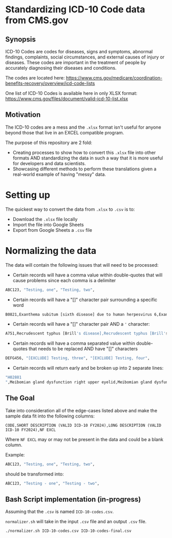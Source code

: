 # Standardizing ICD-10 Code data from CMS.gov

## Synopsis

ICD-10 Codes are codes for diseases, signs and symptoms, abnormal findings, complaints, social circumstances, and external causes of injury or diseases.
These codes are important in the treatment of people by accurately diagnosing their diseases and conditions.

The codes are located here: https://www.cms.gov/medicare/coordination-benefits-recovery/overview/icd-code-lists

One list of ICD-10 Codes is available here in only XLSX format: https://www.cms.gov/files/document/valid-icd-10-list.xlsx

## Motivation

The ICD-10 codes are a mess and the `.xlsx` format isn't useful for anyone beyond those that live in an EXCEL compatible program.

The purpose of this repository are 2 fold:

- Creating processes to show how to convert this `.xlsx` file into other formats AND standardizing the data in such a way that it is more useful for developers and data scientists.
- Showcasing different methods to perform these translations given a real-world example of having "messy" data.

# Setting up

The quickest way to convert the data from `.xlsx` to `.csv` is to:

- Download the `.xlsx` file locally
- Import the file into Google Sheets
- Export from Google Sheets a `.csv` file

# Normalizing the data

The data will contain the following issues that will need to be processed:

- Certain records will have a comma value within double-quotes that will cause problems since each comma is a delimiter

```bash
ABC123, "Testing, one", "Testing, two",
```

- Certain records will have a "[]" character pair surrounding a specific word

```bash
B0821,Exanthema subitum [sixth disease] due to human herpesvirus 6,Exanthema subitum [sixth disease] due to human herpesvirus 6,
```

- Certain records will have a "[]" character pair AND a `'` character:

```bash
A751,Recrudescent typhus [Brill's disease],Recrudescent typhus [Brill's disease],
```

- Certain records will have a comma separated value within double-quotes that needs to be replaced AND have "[]" characters

```bash
DEFG456, "[EXCLUDE] Testing, three", "[EXCLUDE] Testing, four",
```

- Certain records will return early and be broken up into 2 separate lines:

```bash
"H02881
",Meibomian gland dysfunction right upper eyelid,Meibomian gland dysfunction right upper eyelid,
```

## The Goal

Take into consideration all of the edge-cases listed above and make the sample data fit into the following columns:

```
CODE,SHORT DESCRIPTION (VALID ICD-10 FY2024),LONG DESCRIPTION (VALID ICD-10 FY2024),NF EXCL
```

Where `NF EXCL` may or may not be present in the data and could be a blank column.

Example:

```bash
ABC123, "Testing, one", "Testing, two",
```

should be transformed into:

```bash
ABC123, "Testing - one", "Testing - two",
```

## Bash Script implementation (in-progress)

Assuming that the `.csv` is named `ICD-10-codes.csv`.

`normalizer.sh` will take in the input `.csv` file and an output `.csv` file.

```bash
./normalizer.sh ICD-10-codes.csv ICD-10-codes-final.csv
```
